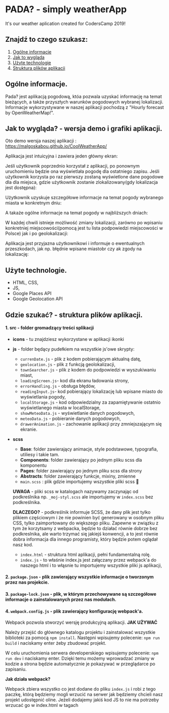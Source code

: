 # PADA? - simply weatherApp
It's our weather aplication created for CodersCamp 2019!

## Znajdź to czego szukasz:

1. [Ogólne informacje](#Ogólne-informacje)
2. [Jak to wygląda](#[Jak-to-wygląda)
3. [Użyte technologie](#Użyte-technologie)
4. [Struktura plików aplikacji](#Struktura-plików-aplikacji)

## Ogólne informacje.
Pada? jest aplikacją pogodową, któa pozwala uzyskać informację na temat bieżących, a także przyszłych warunków pogodowych wybranej lokalizacji. Informacje wykorzystywane w naszej aplikacji pochodzą z "Hourly forecast by OpenWeatherMap!".

## Jak to wygląda? - wersja demo i grafiki aplikacji.
Oto demo wersja naszej aplikacji : https://malgoskabou.github.io/CoolWeatherApp/

Aplikacja jest intuicyjna i zawiera jeden główny ekran:

Jeśli użytkownik poprzednio korzystał z aplikacji, po ponownym uruchomieniu będzie ona wyświetlała pogodę dla ostatniego zapisu. Jeśli użytkownik korzysta po raz pierwszy zostaną wyświetlone dane pogodowe dla dla miejsca, gdzie użytkownik zostanie zlokalizowany(gdy lokalizacja jest dostępna):

Użytkownik uzyskuje szczegółowe informacje na temat pogody wybranego miasta w konkretnym dniu:

A takaże ogólne informacje na temat pogody w najbliższych dniach:

W każdej chwili istnieje możliwość zmiany lokalizacji, zarówno po wpisaniu konkretniej miejscowości(pomocą jest tu lista  podpowiedzi miejscowości w Polsce) jak i po geolokalizacji:

Aplikacja jest przyjazna użytkownikowi i informuje o ewentualnych przeszkodach, jak np. błędnie wpisane miastobr czy ak zgody na lokalizację:

## Użyte technologie.
- HTML, CSS,
- JS,
- Google Places API
- Google Geolocation API

## Gdzie szukać? - struktura plików aplikacji.

#### 1. src - folder gromadzący treści splikacji

 - **icons** - tu znajdziesz wykorzystane w aplikacji ikonki

- **js** - folder będący pudełkiem na wszystkie js'owe skrypty:
    - `currenDate.js` - plik z kodem pobierającym aktualną datę,
    - `geolocation.js` - plik z funkcją geolokalizacji,
    - `townSearcher.js` - plik z kodem do podpowiedzi w wyszukiwaniu miast,
    - `loadingScreen.js`- kod dla ekranu ładowania strony,
    - `errorHandling.js` - obsługa błędów,
    - `readingInput.js`- kod pobierający lokalizację lub wpisane miasto do wyświetlania pogody,
    - `localStorage.js` - kod odpowiedzialny za zapamiętywanie ostatnio wyświetlanego miasta w localStorage,
    - `showMeteoData.js` - wyświetlanie danych pogodowych,
    - `meteoData.js` - pobieranie danych pogodowych,
    - `drawerAnimation.js` - zachowanie aplikacji przy zmniejszającym się ekranie.

- **scss** 

    - **Base**:   folder zawierający animacje, style podstawowe, typografia, utiliesy i takie tam.
    - **Components**: folder zawierający po jednym pliku scss dla komponentu
    - **Pages**: folder zawierający po jednym pliku scss dla strony
    - **Abstracts**: folder zawierający funkcje, mixiny, zmienne
    - `main.scss` : plik gdzie importujemy wszystkie pliki scss 💅

    **UWAGA** - pliki scss w katalogach nazywamy zaczynając od podkreślnika np. `_moj-styl.scss` ale importujemy w `index.scss` bez podkreślnika.

    **DLACZEGO?** - podkreślnik informuje SCSS, że dany plik jest tylko plikiem częściowym i że nie powinien być generowany w osobnym pliku CSS, tylko zaimportowany do większego pliku. Zapewne w związku z tym że korzytsamy z webpacka, będzie to działać równie dobrze bez podkreslnika, ale warto trzymać się jakiejś konwencji, a to jest równie dobra informacja dla innego programisty, który będzie potem oglądał nasz kod.

    - `index.html` - struktura html aplikacji, pełni fundamentalną rolę.
    - `index.js` - to właśnie index.js jest załączany przez webpack'a do naszego html i to włąsnie tu importujemy                       wszystkie pliki js aplikacji,

#### 2. `package.json` - plik zawierający wszystkie informacje o tworzonym przez nas projekcie.
#### 3. `package-lock.json` - plik, w którym przechowywane są szczegółowe informacje o zainstalowanych przez nas modułach.
#### 4. `webpack.config.js`  - plik zawierający konfigurację webpack'a.

Webpack pozwola stworzyć wersję produkcyjną aplikacji.
**JAK UŻYWAĆ**

Należy przejść do głównego katalogu projektu i zainstalować wszystkie biblioteki za pomocą `npm install`.
Następni wpisujemy polecenie: `npm run build` i naciskamy enter żeby zbudować projekt.

W celu uruchomienia serwera developerskiego wpisujemy polecenie: `npm run dev` i naciskamy enter. Dzięki temu możemy wprowadzać zmiany w kodzie a strona będzie automatycznie je pokazywać w przeglądarce po zapisaniu.
  
**Jak działa webpack?**

Webpack zbiera wszystko co jest dodane do pliku `index.js` i robi z tego paczkę, którą będziemy mogli wrzucić na serwer jak będziemy chcieli nasz projekt udostępnić oline.
Jeżeli dodajemy jakiś kod JS to nie ma potrzeby wrzucać go w index.html w tagach <script> bo webpack zrobi to za nas - na tym polega właśnie automatyzacja jaką nam oferuje. 
Najważniejsze żeby nasz kod zaimportować w pliku `index.js`

#### 5. `README.md` -here we are! readme to dokument, który pozowli Ci poruszać sie po aplikacji.




